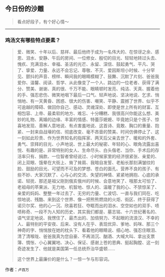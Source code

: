 ## 今日份的沙雕

> 看点好段子，有个好心情～


 
---

### 鸡汤文有哪些特点要素？

> 爱、微笑、十年以后、慈祥、最后他终于成为一名伟大的、在惊讶之余、感恩、泪水、安静、午后的房间、一位修女、殷切的目光、轻轻地转过头去、愧疚、充满泪水、幸福、圣洁的光芒、永留、深信、鼓起勇气、平凡、哭了、挚爱、力量、永远不会忘记、尊敬、不灭、爱因斯坦小时候、十分罕见、颤抖的声音、榜样、瞬间我的眼睛模糊了、鼓舞、沉默了片刻、爸爸我爱你、温馨、阅读、哲学、从此像变了一个人、路边的一位老者、获得了满分、赞美、谢谢、真的很、千万不能、眼睛顿时发亮、纯洁、天真、握着他的手、强忍悲伤、微笑地咽下最后一口气、轻声地说、坚决地说、乞求、悄悄地、有一天黄昏、困惑、很大的伤害、嘲笑、平静、震撼了世界、似乎不可逾越的障碍、做回你自己、感动、灵魂深处、即使是世上所有的财富、互相包容、上帝、最柔软的地方、难忘、十分糟糕、我很高兴你能这么想、美妙的礼物、离婚的边缘、丰富的情感、特蕾莎嬷嬷、毕竟她只是个孩子、惊喜地发现、善解人意地说、有点害羞地说、这首诗、竟敢、胸口的重量、抱紧、一封来自战壕的信、彻底改变、毫不吝啬的赞美、时间仿佛停止了、这一刻如此珍贵、作为世界知名的指挥家、两天后父亲去世了、暖和的外套、勇气、崇拜的目光、小声地说、世上最大的秘密、年轻的心、眼角流露出喜悦、有趣的是、非常特别的女人、生命尽头、白头偕老、当你、手术后的存活率只有、捐款、一位智者曾经说过、小时候家里的经济很紧张、亲爱的、闭上双眼、饿晕在大街上、耸了耸肩、我暗自发誓、老船长那刻满皱纹的脸、鼓励的目光、可望而不可及的梦想、苍白的面孔、营养不良的孩子、有些不妙、大家沉默了、心与心的交流、失望的神情、紧紧地拥抱、心底的承诺、轻抚、那还是祖父刚到俄亥俄州的时候、会意地笑了、哦那太可怕了、老祖母的苹果派、无力地、机智地、惊人的、温暖了我的心、不禁惊呆了、亲爱的妈妈、整整一年过去了、无穷的力量、仁波切、一直与我们同在、吃惊地说、残酷、来到这个世界、像一把熊熊燃烧的火炬、街区、终于获得了诺贝尔奖、他的心一沉、欣喜若狂、夺眶而出的泪水、空空如也的双手、啧啧称奇、一段不为人知的历史、其实我们都是、墓志铭、十六世纪著名的、语气坚定地说、我愣住了、最杰出的、加倍努力、不起眼的流浪汉、不幸的人、最特别的平安夜、后来、没有人在乎、表现优异、爹地、妈咪、那三个神奇的字、悄悄放在她的枕头下、看着他的眼睛说、细心地、强忍住眼泪、清了清喉咙、爸爸我真为您自豪、不再消沉、酗酒、大喊大叫、拿出支票簿、惆怅、小心翼翼地、决心、保证、感谢上苍的恩典、挺起胸膛、这一刻奇迹发生了、他就是美国第一任总统乔治华盛顿……
> 
> 这个世界上最廉价的是什么？一惊一乍与形容词。


作者：`卢百万`